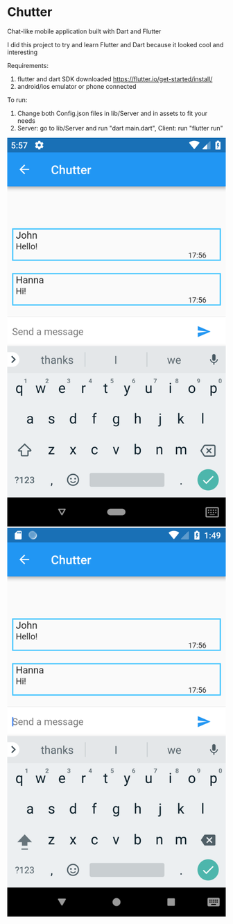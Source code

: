 # Chutter
Chat-like mobile application built with Dart and Flutter

I did this project to try and learn Flutter and Dart because it looked cool and interesting

Requirements:
1. flutter and dart SDK downloaded https://flutter.io/get-started/install/
2. android/ios emulator or phone connected

To run:
1. Change both Config.json files in lib/Server and in assets to fit your needs
2. Server: go to lib/Server and run "dart main.dart", Client: run "flutter run"

![Screenshot](screenshots/flutter_01.png)
![Screenshot](screenshots/flutter_02.png)